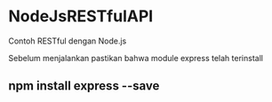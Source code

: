 # NodeJsRESTfulAPI
Contoh RESTful dengan Node.js

Sebelum menjalankan pastikan bahwa module express telah terinstall
## npm install express --save
